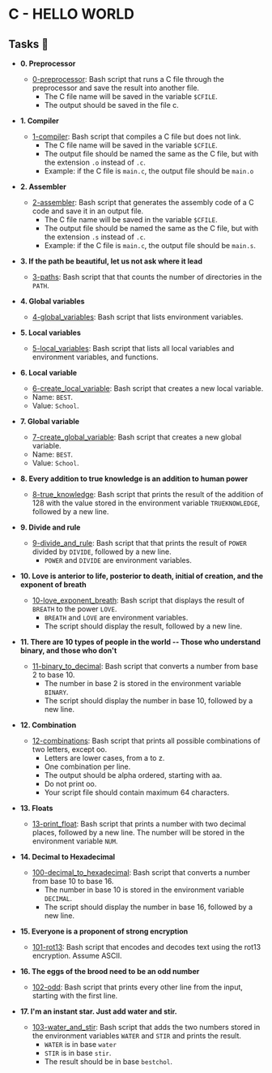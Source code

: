 # C - HELLO WORLD

## Tasks :page_with_curl:

* **0. Preprocessor**
  * [0-preprocessor](./0-preprocessor): Bash script that runs a C file through the preprocessor and save the result into another file.
     - The C file name will be saved in the variable `$CFILE`.
     - The output should be saved in the file c.

* **1. Compiler**
  * [1-compiler](./1-compiler): Bash script that compiles a C file but does not link.
     - The C file name will be saved in the variable `$CFILE`.
     - The output file should be named the same as the C file, but with the extension `.o` instead of `.c`.
     - Example: if the C file is `main.c`, the output file should be `main.o`

* **2. Assembler**
  * [2-assembler](./2-assembler): Bash script that generates the assembly code of a C code and save it in an output file.
     - The C file name will be saved in the variable `$CFILE`.
     - The output file should be named the same as the C file, but with the extension `.s` instead of `.c`.
     - Example: if the C file is `main.c`, the output file should be `main.s`.

* **3. If the path be beautiful, let us not ask where it lead**
  * [3-paths](./3-paths): Bash script that that counts the number of directories in the `PATH`.

* **4. Global variables**
  * [4-global_variables](./4-global_variables): Bash script that lists environment variables.

* **5. Local variables**
  * [5-local_variables](./5-local_variables): Bash script that lists all local variables and environment variables, and functions.

* **6. Local variable**
  * [6-create_local_variable](./6-create_local_variable): Bash script that creates a new local variable.
   - Name: `BEST`.
   - Value: `School`.

* **7. Global variable**
  * [7-create_global_variable](./7-create_global_variable): Bash script that creates a new global variable.
   - Name: `BEST`.
   - Value: `School`.

* **8. Every addition to true knowledge is an addition to human power**
  * [8-true_knowledge](./8-true_knowledge): Bash script that prints the result of the addition of 128 with the value stored in the environment variable `TRUEKNOWLEDGE`, followed by a new line.

* **9. Divide and rule**
  * [9-divide_and_rule](./9-divide_and_rule): Bash script that that prints the result of `POWER` divided by `DIVIDE`, followed by a new line.
     - `POWER` and `DIVIDE` are environment variables.

* **10. Love is anterior to life, posterior to death, initial of creation, and the exponent of breath**
  * [10-love_exponent_breath](./10-love_exponent_breath): Bash script that displays the result of `BREATH` to the power `LOVE`.
     - `BREATH` and `LOVE` are environment variables.
     - The script should display the result, followed by a new line.

* **11. There are 10 types of people in the world -- Those who understand binary, and those who don't**
  * [11-binary_to_decimal](./11-binary_to_decimal): Bash script that converts a number from base 2 to base 10.
     - The number in base 2 is stored in the environment variable `BINARY`.
     - The script should display the number in base 10, followed by a new line.

* **12. Combination**
  * [12-combinations](./12-combinations): Bash script that prints all possible combinations of two letters, except oo.
     - Letters are lower cases, from a to z.
     - One combination per line.
     - The output should be alpha ordered, starting with aa.
     - Do not print oo.
     - Your script file should contain maximum 64 characters.

* **13. Floats**
  * [13-print_float](./13-print_float): Bash script that prints a number with two decimal places, followed by a new line. The number will be stored in the environment variable `NUM`.

* **14. Decimal to Hexadecimal**
  * [100-decimal_to_hexadecimal](./100-decimal_to_hexadecimal): Bash script that converts a number from base 10 to base 16.
     - The number in base 10 is stored in the environment variable `DECIMAL`.
     - The script should display the number in base 16, followed by a new line.

* **15. Everyone is a proponent of strong encryption**
  * [101-rot13](./101-rot13): Bash script that encodes and decodes text using the rot13 encryption. Assume ASCII.

* **16. The eggs of the brood need to be an odd number**
  * [102-odd](./102-odd): Bash script that prints every other line from the input, starting with the first line.

* **17. I'm an instant star. Just add water and stir.**
  * [103-water_and_stir](./103-water_and_stir): Bash script that adds the two numbers stored in the environment variables `WATER` and `STIR` and prints the result.
     - `WATER` is in base `water`
     - `STIR` is in base `stir`.
     - The result should be in base `bestchol`.
